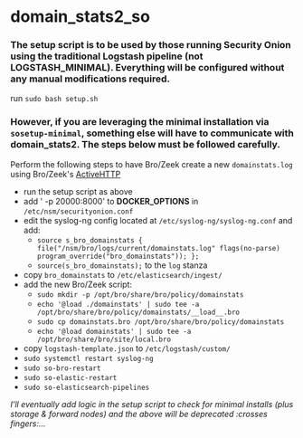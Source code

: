 # domain_stats2_so

### The setup script is to be used by those running Security Onion using the traditional Logstash pipeline (not LOGSTASH_MINIMAL). Everything will be configured without any manual modifications required.

run `sudo bash setup.sh`

### However, if you are leveraging the minimal installation via `sosetup-minimal`, something else will have to communicate with domain_stats2. The steps below must be followed carefully.

Perform the following steps to have Bro/Zeek create a new `domainstats.log` using Bro/Zeek's [ActiveHTTP](https://docs.zeek.org/en/stable/scripts/base/utils/active-http.zeek.html)
- run the setup script as above
- add ' -p 20000:8000' to **DOCKER_OPTIONS** in `/etc/nsm/securityonion.conf`
- edit the syslog-ng config located at `/etc/syslog-ng/syslog-ng.conf` and add:
  - `source s_bro_domainstats { file("/nsm/bro/logs/current/domainstats.log" flags(no-parse) program_override("bro_domainstats")); };`
  - `source(s_bro_domainstats);` to the `log` stanza
- copy `bro_domainstats` to `/etc/elasticsearch/ingest/`
- add the new Bro/Zeek script:
  - `sudo mkdir -p /opt/bro/share/bro/policy/domainstats`
  - `echo '@load ./domainstats' | sudo tee -a /opt/bro/share/bro/policy/domainstats/__load__.bro`
  - `sudo cp domainstats.bro /opt/bro/share/bro/policy/domainstats`
  - `echo '@load domainstats' | sudo tee -a /opt/bro/share/bro/site/local.bro`
- copy `logstash-template.json` to `/etc/logstash/custom/`
- `sudo systemctl restart syslog-ng`
- `sudo so-bro-restart`
- `sudo so-elastic-restart`
- `sudo so-elasticsearch-pipelines`

*I'll eventually add logic in the setup script to check for minimal installs (plus storage & forward nodes) and the above will be deprecated :crosses fingers:...*
